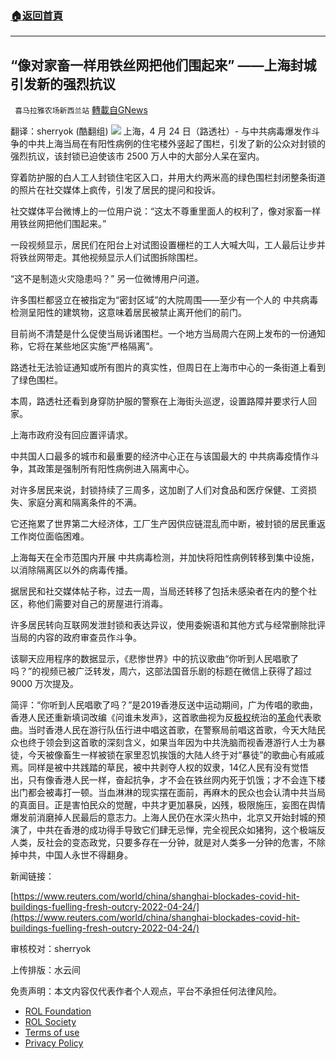 ###  [:house:返回首頁](https://github.com/ourhimalayas/txt)
---


## “像对家畜一样用铁丝网把他们围起来” ——上海封城引发新的强烈抗议
` 喜马拉雅农场新西兰站` [轉載自GNews](https://gnews.org/zh-hans/2403849/)

翻译：sherryok (酷翻组)
![](https://assets.gnews.org/wp-content/uploads/2022/04/G新闻-2.jpg)
上海，4 月 24 日（路透社）- 与中共病毒爆发作斗争的中共上海当局在有阳性病例的住宅楼外竖起了围栏，引发了新的公众对封锁的强烈抗议，该封锁已迫使该市 2500 万人中的大部分人呆在室内。

穿着防护服的白人工人封锁住宅区入口，并用大约两米高的绿色围栏封闭整条街道的照片在社交媒体上疯传，引发了居民的提问和投诉。

社交媒体平台微博上的一位用户说：“这太不尊重里面人的权利了，像对家畜一样用铁丝网把他们围起来。”

一段视频显示，居民们在阳台上对试图设置栅栏的工人大喊大叫，工人最后让步并将铁丝网带走。其他视频显示人们试图拆除围栏。

“这不是制造火灾隐患吗？” 另一位微博用户问道。

许多围栏都竖立在被指定为“密封区域”的大院周围——至少有一个人的 中共病毒检测呈阳性的建筑物，这意味着居民被禁止离开他们的前门。

目前尚不清楚是什么促使当局诉诸围栏。一个地方当局周六在网上发布的一份通知称，它将在某些地区实施“严格隔离”。

路透社无法验证通知或所有图片的真实性，但周日在上海市中心的一条街道上看到了绿色围栏。

本周，路透社还看到身穿防护服的警察在上海街头巡逻，设置路障并要求行人回家。

上海市政府没有回应置评请求。

中共国人口最多的城市和最重要的经济中心正在与该国最大的 中共病毒疫情作斗争，其政策是强制所有阳性病例进入隔离中心。

对许多居民来说，封锁持续了三周多，这加剧了人们对食品和医疗保健、工资损失、家庭分离和隔离条件的不满。

它还拖累了世界第二大经济体，工厂生产因供应链混乱而中断，被封锁的居民重返工作岗位面临困难。

上海每天在全市范围内开展 中共病毒检测，并加快将阳性病例转移到集中设施，以消除隔离区以外的病毒传播。

据居民和社交媒体帖子称，过去一周，当局还转移了包括未感染者在内的整个社区，称他们需要对自己的房屋进行消毒。

许多居民转向互联网发泄封锁和表达异议，使用委婉语和其他方式与经常删除批评当局的内容的政府审查员作斗争。

该聊天应用程序的数据显示，《悲惨世界》中的抗议歌曲“你听到人民唱歌了吗？”的视频已被广泛转发，周六，这部法国音乐剧的标题在微信上获得了超过 9000 万次提及。

简评：“你听到人民唱歌了吗？”是2019香港反送中运动期间，广为传唱的歌曲，香港人民还重新填词改编《问谁未发声》，这首歌曲视为反[极权](https://zh.wikipedia.org/wiki/%E6%A5%B5%E6%AC%8A)统治的[革命](https://zh.wikipedia.org/wiki/%E9%9D%A9%E5%91%BD)代表歌曲。当时香港人民在游行队伍行进中唱这首歌，在警察局前唱这首歌，今天大陆民众也终于领会到这首歌的深刻含义，如果当年因为中共洗脑而视香港游行人士为暴徒，今天被像畜生一样被锁在家里忍饥挨饿的大陆人终于对“暴徒”的歌曲心有戚戚焉。同样是被中共践踏的草民，被中共剥夺人权的奴隶，14亿人民有没有觉悟出，只有像香港人民一样，奋起抗争，才不会在铁丝网内死于饥饿；才不会连下楼出门都会被毒打一顿。当血淋淋的现实摆在面前，再麻木的民众也会认清中共当局的真面目。正是害怕民众的觉醒，中共才更加暴戾，凶残，极限施压，妄图在舆情爆发前消磨掉人民最后的意志力。上海人民仍在水深火热中，北京又开始封城的预演了，中共在香港的成功得手导致它们肆无忌惮，完全视民众如猪狗，这个极端反人类，反社会的变态政党，只要多存在一分钟，就是对人类多一分钟的危害，不除掉中共，中国人永世不得翻身。

新闻链接：

[https://www.reuters.com/world/china/shanghai-blockades-covid-hit-buildings-fuelling-fresh-outcry-2022-04-24/](https://www.reuters.com/world/china/shanghai-blockades-covid-hit-buildings-fuelling-fresh-outcry-2022-04-24/)

审核校对：sherryok

上传排版：水云间

 

免责声明：本文内容仅代表作者个人观点，平台不承担任何法律风险。

- [ROL Foundation](https://rolfoundation.org/)
- [ROL Society](https://rolsociety.org/)
- [Terms of use](https://gnews.org/terms-of-use-3/)
- [Privacy Policy](https://gnews.org/privacy-policy/)

